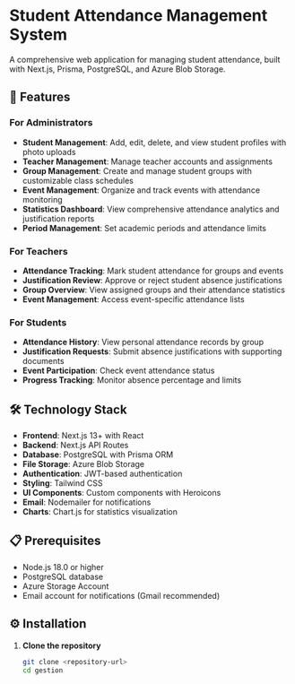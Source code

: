 # Student Attendance Management System

A comprehensive web application for managing student attendance, built with Next.js, Prisma, PostgreSQL, and Azure Blob Storage.

## 🚀 Features

### For Administrators
- **Student Management**: Add, edit, delete, and view student profiles with photo uploads
- **Teacher Management**: Manage teacher accounts and assignments
- **Group Management**: Create and manage student groups with customizable class schedules
- **Event Management**: Organize and track events with attendance monitoring
- **Statistics Dashboard**: View comprehensive attendance analytics and justification reports
- **Period Management**: Set academic periods and attendance limits

### For Teachers
- **Attendance Tracking**: Mark student attendance for groups and events
- **Justification Review**: Approve or reject student absence justifications
- **Group Overview**: View assigned groups and their attendance statistics
- **Event Management**: Access event-specific attendance lists

### For Students
- **Attendance History**: View personal attendance records by group
- **Justification Requests**: Submit absence justifications with supporting documents
- **Event Participation**: Check event attendance status
- **Progress Tracking**: Monitor absence percentage and limits

## 🛠️ Technology Stack

- **Frontend**: Next.js 13+ with React
- **Backend**: Next.js API Routes
- **Database**: PostgreSQL with Prisma ORM
- **File Storage**: Azure Blob Storage
- **Authentication**: JWT-based authentication
- **Styling**: Tailwind CSS
- **UI Components**: Custom components with Heroicons
- **Email**: Nodemailer for notifications
- **Charts**: Chart.js for statistics visualization

## 📋 Prerequisites

- Node.js 18.0 or higher
- PostgreSQL database
- Azure Storage Account
- Email account for notifications (Gmail recommended)

## ⚙️ Installation

1. **Clone the repository**
   ```bash
   git clone <repository-url>
   cd gestion

